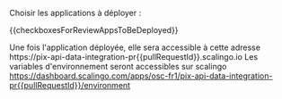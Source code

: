 Choisir les applications à déployer :

{{checkboxesForReviewAppsToBeDeployed}}

Une fois l'application déployée, elle sera accessible à cette adresse https://pix-api-data-integration-pr{{pullRequestId}}.scalingo.io
Les variables d'environnement seront accessibles sur scalingo https://dashboard.scalingo.com/apps/osc-fr1/pix-api-data-integration-pr{{pullRequestId}}/environment
